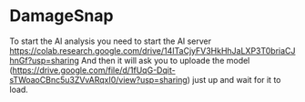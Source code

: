 # DamageSnap
To start the AI analysis you need to start the AI server
https://colab.research.google.com/drive/14ITaCjyFV3HkHhJaLXP3T0briaCJhnGf?usp=sharing
And then it will ask you to uploade the model (https://drive.google.com/file/d/1fUqG-Dqit-sTWoaoCBnc5u3ZVvARqxI0/view?usp=sharing) just up and wait for it to load.
